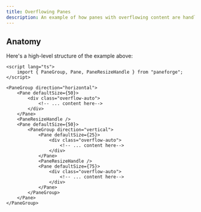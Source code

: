 ```yaml
---
title: Overflowing Panes
description: An example of how panes with overflowing content are handled.
---
```


<script>
	import { OverflowDemo } from '$lib/components/demos'
</script>

<OverflowDemo />

## Anatomy

Here's a high-level structure of the example above:

```svelte
<script lang="ts">
	import { PaneGroup, Pane, PaneResizeHandle } from "paneforge";
</script>

<PaneGroup direction="horizontal">
	<Pane defaultSize={50}>
		<div class="overflow-auto">
			<!-- ... content here-->
		</div>
	</Pane>
	<PaneResizeHandle />
	<Pane defaultSize={50}>
		<PaneGroup direction="vertical">
			<Pane defaultSize={25}>
				<div class="overflow-auto">
					<!-- ... content here-->
				</div>
			</Pane>
			<PaneResizeHandle />
			<Pane defaultSize={75}>
				<div class="overflow-auto">
					<!-- ... content here-->
				</div>
			</Pane>
		</PaneGroup>
	</Pane>
</PaneGroup>
```
